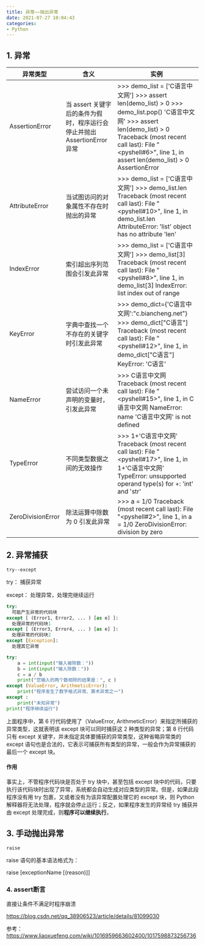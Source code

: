 ```yaml
---
title: 异常——抛出异常
date: 2021-07-27 10:04:43
categories:
- Python
---
```

## 1. 异常

| 异常类型          | 含义                                                         | 实例                                                         |
| ----------------- | ------------------------------------------------------------ | ------------------------------------------------------------ |
| AssertionError    | 当 assert 关键字后的条件为假时，程序运行会停止并抛出 AssertionError 异常 | >>> demo_list = ['C语言中文网'] >>> assert len(demo_list) > 0 >>> demo_list.pop() 'C语言中文网' >>> assert len(demo_list) > 0 Traceback (most recent call last):  File "<pyshell#6>", line 1, in <module>   assert len(demo_list) > 0 AssertionError |
| AttributeError    | 当试图访问的对象属性不存在时抛出的异常                       | >>> demo_list = ['C语言中文网'] >>> demo_list.len Traceback (most recent call last):  File "<pyshell#10>", line 1, in <module>   demo_list.len AttributeError: 'list' object has no attribute 'len' |
| IndexError        | 索引超出序列范围会引发此异常                                 | >>> demo_list = ['C语言中文网'] >>> demo_list[3] Traceback (most recent call last):  File "<pyshell#8>", line 1, in <module>   demo_list[3] IndexError: list index out of range |
| KeyError          | 字典中查找一个不存在的关键字时引发此异常                     | >>> demo_dict={'C语言中文网':"c.biancheng.net"} >>> demo_dict["C语言"] Traceback (most recent call last):  File "<pyshell#12>", line 1, in <module>   demo_dict["C语言"] KeyError: 'C语言' |
| NameError         | 尝试访问一个未声明的变量时，引发此异常                       | >>> C语言中文网 Traceback (most recent call last):  File "<pyshell#15>", line 1, in <module>   C语言中文网 NameError: name 'C语言中文网' is not defined |
| TypeError         | 不同类型数据之间的无效操作                                   | >>> 1+'C语言中文网' Traceback (most recent call last):  File "<pyshell#17>", line 1, in <module>   1+'C语言中文网' TypeError: unsupported operand type(s) for +: 'int' and 'str' |
| ZeroDivisionError | 除法运算中除数为 0 引发此异常                                | >>> a = 1/0 Traceback (most recent call last):  File "<pyshell#2>", line 1, in <module>   a = 1/0 ZeroDivisionError: division by zero |

## 2. 异常捕获

`try--except`

try： 捕获异常

except： 处理异常，处理完继续运行

```python
try:
  可能产生异常的代码块
except [ (Error1, Error2, ... ) [as e] ]:
  处理异常的代码块1
except [ (Error3, Error4, ... ) [as e] ]:
  处理异常的代码块2
except [Exception]:
  处理其它异常
```

```python
try:
    a = int(input("输入被除数："))
    b = int(input("输入除数："))
    c = a / b
    print("您输入的两个数相除的结果是：", c )
except (ValueError, ArithmeticError):
    print("程序发生了数字格式异常、算术异常之一")
except :
    print("未知异常")
print("程序继续运行")
```

上面程序中，第 6 行代码使用了（ValueError, ArithmeticError）来指定所捕获的异常类型，这就表明该 except 块可以同时捕获这 2 种类型的异常；第 8 行代码只有 except 关键字，并未指定具体要捕获的异常类型，这种省略异常类的 except 语句也是合法的，它表示可捕获所有类型的异常，一般会作为异常捕获的最后一个 except 块。

#### 作用

事实上，不管程序代码块是否处于 try 块中，甚至包括 except 块中的代码，只要执行该代码块时出现了异常，系统都会自动生成对应类型的异常。但是，如果此段程序没有用 try 包裹，又或者没有为该异常配置处理它的 except 块，则 Python 解释器将无法处理，程序就会停止运行；反之，如果程序发生的异常经 try 捕获并由 except 处理完成，则**程序可以继续执行**。

## 3. 手动抛出异常

`raise`

raise 语句的基本语法格式为：

raise [exceptionName [(reason)]]



### 4. assert断言

直接让条件不满足时程序崩溃

https://blog.csdn.net/qq_38906523/article/details/81099030

参考：https://www.liaoxuefeng.com/wiki/1016959663602400/1017598873256736

